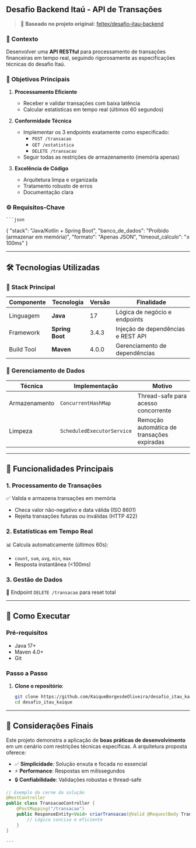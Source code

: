 ## **Desafio Backend Itaú - API de Transações**  

> 🔗 **Baseado no projeto original:** [feltex/desafio-itau-backend](https://github.com/feltex/desafio-itau-backend)

### 🏦 Contexto  
Desenvolver uma **API RESTful** para processamento de transações financeiras em tempo real, seguindo rigorosamente as especificações técnicas do desafio Itaú.  

### 🎯 Objetivos Principais  
1. **Processamento Eficiente**  
   - Receber e validar transações com baixa latência  
   - Calcular estatísticas em tempo real (últimos 60 segundos)  

2. **Conformidade Técnica**  
   - Implementar os 3 endpoints exatamente como especificado:  
     - `POST /transacao`  
     - `GET /estatistica`  
     - `DELETE /transacao`  
   - Seguir todas as restrições de armazenamento (memória apenas)  

3. **Excelência de Código**  
   - Arquitetura limpa e organizada  
   - Tratamento robusto de erros  
   - Documentação clara  

### ⚙️ Requisitos-Chave  
    ```json

  {
    "stack": "Java/Kotlin + Spring Boot",
    "banco_de_dados": "Proibido (armazenar em memória)",
    "formato": "Apenas JSON",
    "timeout_cálculo": "≤ 100ms"
  }

---

## 🛠️ Tecnologias Utilizadas

### 📌 Stack Principal
| Componente       | Tecnologia             | Versão  | Finalidade                          |
|------------------|------------------------|---------|-------------------------------------|
| Linguagem        | **Java**               | 17      | Lógica de negócio e endpoints       |
| Framework        | **Spring Boot**        | 3.4.3   | Injeção de dependências e REST API  |
| Build Tool       | **Maven**              | 4.0.0   | Gerenciamento de dependências       |

### 🔄 Gerenciamento de Dados
| Técnica          | Implementação          | Motivo                              |
|------------------|------------------------|-------------------------------------|
| Armazenamento    | `ConcurrentHashMap`    | Thread-safe para acesso concorrente  |
| Limpeza          | `ScheduledExecutorService` | Remoção automática de transações expiradas |

---

## 🚀 Funcionalidades Principais

### 1. **Processamento de Transações**  
✅ Valida e armazena transações em memória  
- Checa valor não-negativo e data válida (ISO 8601)  
- Rejeita transações futuras ou inválidas (HTTP 422)  

### 2. **Estatísticas em Tempo Real**  
📊 Calcula automaticamente (últimos 60s):  
- `count`, `sum`, `avg`, `min`, `max`  
- Resposta instantânea (<100ms)  

### 3. **Gestão de Dados**  
🧹 Endpoint `DELETE /transacao` para reset total  

---

## 🚀 Como Executar

### Pré-requisitos
- Java 17+
- Maven  4.0+
- Git

### Passo a Passo
1. **Clone o repositório**:
   ```bash
   git clone https://github.com/KaiqueBorgesdeOliveira/desafio_itau_kaique
   cd desafio_itau_kaique

---

## 🌟 Considerações Finais

Este projeto demonstra a aplicação de **boas práticas de desenvolvimento** em um cenário com restrições técnicas específicas. A arquitetura proposta oferece:

- ✅ **Simplicidade**: Solução enxuta e focada no essencial  
- ⚡ **Performance**: Respostas em milissegundos  
- 🔒 **Confiabilidade**: Validações robustas e thread-safe  

```java
// Exemplo do cerne da solução
@RestController
public class TransacaoController {
    @PostMapping("/transacao")
    public ResponseEntity<Void> criarTransacao(@Valid @RequestBody Transacao transacao) {
        // Lógica concisa e eficiente
    }
}

---
